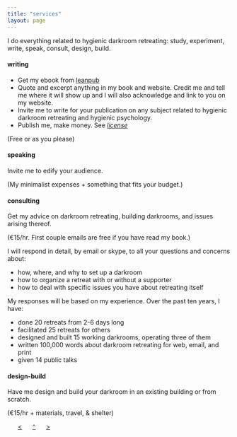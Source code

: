 ```yaml
---
title: "services"
layout: page
---
```


I do everything related to hygienic darkroom retreating: study, experiment, write, speak, consult, design, build. 

#### writing

- Get my ebook from [leanpub](http://leanpub.com/darkroomretreat)
- Quote and excerpt anything in my book and website. Credit me and tell me where it will show up and I will also acknowledge and link to you on my website.
- Invite me to write for your publication on any subject related to hygienic darkroom retreating and hygienic psychology.  
- Publish me, make money. See [*license*](/license)

(Free or as you please)

#### speaking

Invite me to edify your audience.

(My minimalist expenses + something that fits your budget.)

#### consulting

Get my advice on darkroom retreating, building darkrooms, and issues arising thereof.

(&euro;15/hr. First couple emails are free if you have read my book.)

I will respond in detail, by email or skype, to all your questions and concerns about:

- how, where, and why to set up a darkroom
- how to organize a retreat with or without a supporter
- how to deal with specific issues you have about retreating itself

My responses will be based on my experience. Over the past ten years, I have:

- done 20 retreats from 2-6 days long
- facilitated 25 retreats for others
- designed and built 15 working darkrooms, operating three of them
- written 100,000 words about darkroom retreating for web, email, and print
- given 14 public talks

#### design-build

Have me design and build your darkroom in an existing building or from scratch.

(&euro;15/hr + materials, travel, & shelter)


&nbsp;&nbsp;&nbsp;&nbsp;&nbsp;&nbsp;[&lt;](../license)&nbsp;&nbsp;&nbsp;&nbsp;&nbsp;&nbsp;[`^`](../)&nbsp;&nbsp;&nbsp;&nbsp;&nbsp;&nbsp;[&gt;](../)


<!--
booklets at quantity discounts on my website. Prices postpaid. Write for world prices or see [license](/about/license) for an alternative.

|_Quantity_|_1+_|_4+_|_12+_|_24+_|
|Europe|&euro;8|&ndash;25%|&ndash;40%|&ndash;60%|
|US|soon!|
{:#tableprice}
-->


